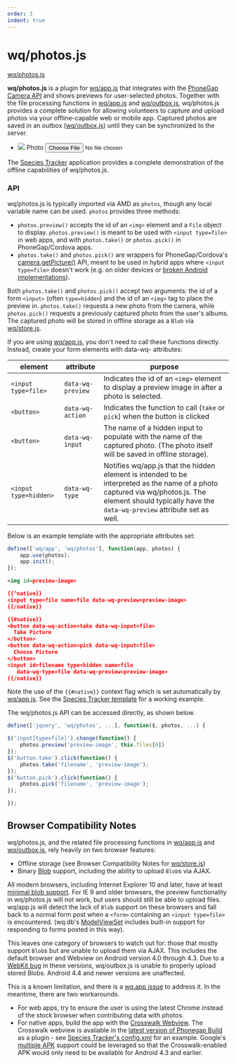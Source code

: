 ```yaml
---
order: 3
indent: true
---
```


wq/photos.js
======

[wq/photos.js]

**wq/photos.js** is a plugin for [wq/app.js] that integrates with the [PhoneGap Camera API] and shows previews for user-selected photos.  Together with the file processing functions in [wq/app.js] and [wq/outbox.js], wq/photos.js provides a complete solution for allowing volunteers to capture and upload photos via your offline-capable web or mobile app.  Captured photos are saved in an outbox ([wq/outbox.js]) until they can be synchronized to the server.

<div data-interactive id='photo-example'>
  <ul data-role="listview">
    <li class="ui-field-contain">
      <img src="https://wq.io/images/empty.png" id="preview">
      <label for="image">Photo</label>
      <input type="file" name="photos" id="image" data-wq-preview="preview">
    </li>
  </ul>
</div>

The [Species Tracker](http://species.wq.io) application provides a complete demonstration of the offline capabilities of wq/photos.js.

### API
wq/photos.js is typically imported via AMD as `photos`, though any local variable name can be used.  `photos` provides three methods:

  * `photos.preview()` accepts the id of an `<img>` element and a `File` object to display.  `photos.preview()` is meant to be used with `<input type=file>` in web apps, and with `photos.take()` or `photos.pick()` in PhoneGap/Cordova apps.
  * `photos.take()` and `photos.pick()` are wrappers for PhoneGap/Cordova's [camera.getPicture()] API, meant to be used in hybrid apps where `<input type=file>` doesn't work (e.g. on older devices or [broken Android implementations]).

Both `photos.take()` and `photos.pick()` accept two arguments: the id of a form `<input>` (often `type=hidden`) and the id of an `<img>` tag to place the preview in.  `photos.take()` requests a new photo from the camera, while `photos.pick()` requests a previously captured photo from the user's albums.  The captured photo will be stored in offline storage as a `Blob` via [wq/store.js].


If you are using [wq/app.js], you don't need to call these functions directly.  Instead, create your form elements with data-wq- attributes:

element | attribute | purpose
--------|-----------|---------
`<input type=file>` | `data-wq-preview` | Indicates the id of an `<img>` element to display a preview image in after a photo is selected.
`<button>` | `data-wq-action` | Indicates the function to call (`take` or `pick`) when the button is clicked
`<button>` | `data-wq-input` | The name of a hidden input to populate with the name of the captured photo.  (The photo itself will be saved in offline storage).
`<input type=hidden>` | `data-wq-type` | Notifies wq/app.js that the hidden element is intended to be interpreted as the name of a photo captured via wq/photos.js.  The element should typically have the `data-wq-preview` attribute set as well.

Below is an example template with the appropriate attributes set:

```javascript
define(['wq/app', 'wq/photos'], function(app, photos) {
    app.use(photos);
    app.init();
});
```

```xml
<img id=preview-image>

{{^native}}
<input type=file name=file data-wq-preview=preview-image>
{{/native}}

{{#native}}
<button data-wq-action=take data-wq-input=file>
  Take Picture
</button>
<button data-wq-action=pick data-wq-input=file>
  Choose Picture
</button>
<input id=filename type=hidden name=file
   data-wq-type=file data-wq-preview=preview-image>
{{/native}}
```

Note the use of the `{{#native}}` context flag which is set automatically by [wq/app.js].  See the [Species Tracker template](https://github.com/powered-by-wq/species.wq.io/blob/master/templates/partials/new_photo.html) for a working example.

The wq/photos.js API can be accessed directly, as shown below.

```javascript
define(['jquery', 'wq/photos', ...], function($, photos, ...) {

$('input[type=file]').change(function() {
    photos.preview('preview-image', this.files[0])
});
$('button.take').click(function() {
    photos.take('filename', 'preview-image');
});
$('button.pick').click(function() {
    photos.pick('filename', 'preview-image');
});

});
```

## Browser Compatibility Notes
wq/photos.js, and the related file processing functions in [wq/app.js] and [wq/outbox.js], rely heavily on two browser features:
 - Offline storage (see Browser Compatibility Notes for [wq/store.js])
 - Binary [Blob] support, including the ability to upload `Blob`s via AJAX.

All modern browsers, including Internet Explorer 10 and later, have at least [minimal blob support](https://github.com/nolanlawson/state-of-binary-data-in-the-browser).  For IE 9 and older browsers, the preview functionality in wq/photos.js will not work, but users should still be able to upload files.  wq/app.js will detect the lack of `Blob` support on these browsers and fall back to a normal form post when a `<form>` containing an `<input type=file>` is encountered.  (wq.db's [ModelViewSet] includes built-in support for responding to forms posted in this way).

This leaves one category of browsers to watch out for: those that mostly support `Blob`s but are unable to upload them via AJAX.  This includes the default browser and Webview on Android version 4.0 through 4.3.  Due to a [WebKit bug](https://code.google.com/p/android/issues/detail?id=39882) in these versions, wq/outbox.js is unable to properly upload stored Blobs.  Android 4.4 and newer versions are unaffected.

This is a known limitation, and there is a [wq.app issue](https://github.com/wq/wq.app/issues/51) to address it.  In the meantime, there are two workarounds.

 * For web apps, try to ensure the user is using the latest Chrome instead of the stock browser when contributing data with photos.
 * For native apps, build the app with the [Crosswalk Webview](https://crosswalk-project.org/).  The Crosswalk webview is available in the [latest version of Phonegap Build](http://phonegap.com/blog/2015/06/16/phonegap-updated-on-build/) as a plugin - see [Species Tracker's config.xml](https://github.com/powered-by-wq/species.wq.io/blob/master/native/config.xml) for an example.  Google's [multiple APK](http://developer.android.com/google/play/publishing/multiple-apks.html) support could be leveraged so that the Crosswalk-enabled APK would only need to be available for Android 4.3 and earlier.

[Blob]: https://developer.mozilla.org/en-US/docs/Web/API/Blob
[wq/photos.js]: https://github.com/wq/wq.app/blob/master/js/wq/photos.js
[wq/app.js]: https://wq.io/docs/app-js
[PhoneGap Camera API]: https://www.npmjs.com/package/cordova-plugin-camera
[camera.getPicture()]: https://www.npmjs.com/package/cordova-plugin-camera
[broken Android implementations]: http://code.google.com/p/android/issues/detail?id=62220
[wq/outbox.js]: https://wq.io/docs/outbox-js
[wq/store.js]: https://wq.io/docs/store-js
[ModelViewSet]: https://wq.io/docs/views
